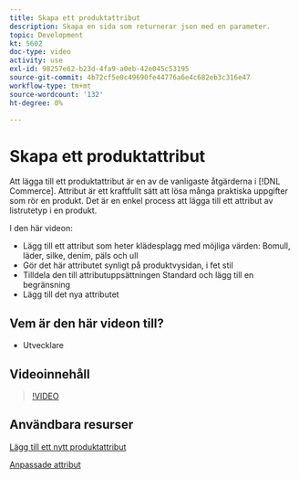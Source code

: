 ```yaml
---
title: Skapa ett produktattribut
description: Skapa en sida som returnerar json med en parameter.
topic: Development
kt: 5602
doc-type: video
activity: use
exl-id: 98257e62-b23d-4fa9-a0eb-42e045c53195
source-git-commit: 4b72cf5e0c49690fe44776a6e4c682eb3c316e47
workflow-type: tm+mt
source-wordcount: '132'
ht-degree: 0%

---
```


# Skapa ett produktattribut

Att lägga till ett produktattribut är en av de vanligaste åtgärderna i [!DNL Commerce]. Attribut är ett kraftfullt sätt att lösa många praktiska uppgifter som rör en produkt. Det är en enkel process att lägga till ett attribut av listrutetyp i en produkt.

I den här videon:

- Lägg till ett attribut som heter klädesplagg med möjliga värden: Bomull, läder, silke, denim, päls och ull
- Gör det här attributet synligt på produktvysidan, i fet stil
- Tilldela den till attributuppsättningen Standard och lägg till en begränsning
- Lägg till det nya attributet

## Vem är den här videon till?

- Utvecklare

## Videoinnehåll

>[!VIDEO](https://video.tv.adobe.com/v/35789?quality=12&learn=on)

## Användbara resurser

[Lägg till ett nytt produktattribut](https://devdocs.magento.com/videos/fundamentals/add-new-product-attribute/)

[Anpassade attribut](https://devdocs.magento.com/guides/v2.4/howdoi/custom-attributes/introduction.html)
